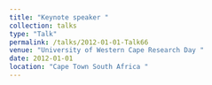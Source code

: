 ```yaml
---
title: "Keynote speaker "
collection: talks
type: "Talk"
permalink: /talks/2012-01-01-Talk66
venue: "University of Western Cape Research Day "
date: 2012-01-01
location: "Cape Town South Africa "
---
```

